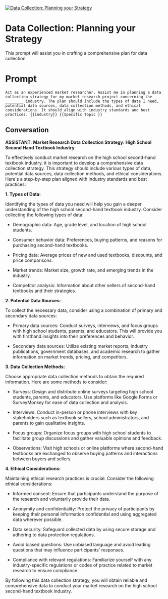 
[![Data Collection: Planning your Strategy](https://flow-prompt-covers.s3.us-west-1.amazonaws.com/icon/illustrative/illus_2.png)]()
# Data Collection: Planning your Strategy 
This prompt will assist you in crafting a comprehensive plan for data collection

# Prompt

```
Act as an experienced market researcher. Assist me in planning a data collection strategy for my market research project concerning the ________ industry. The plan should include the types of data I need, potential data sources, data collection methods, and ethical considerations. It should align with industry standards and best practices. {{industry}} {{Specific Topic }}
```

## Conversation

**ASSISTANT**: **Market Research Data Collection Strategy: High School Second Hand Textbook Industry**



To effectively conduct market research on the high school second-hand textbook industry, it is important to develop a comprehensive data collection strategy. This strategy should include various types of data, potential data sources, data collection methods, and ethical considerations. Here's a step-by-step plan aligned with industry standards and best practices:



**1. Types of Data:**

Identifying the types of data you need will help you gain a deeper understanding of the high school second-hand textbook industry. Consider collecting the following types of data:



- Demographic data: Age, grade level, and location of high school students.

- Consumer behavior data: Preferences, buying patterns, and reasons for purchasing second-hand textbooks.

- Pricing data: Average prices of new and used textbooks, discounts, and price comparisons.

- Market trends: Market size, growth rate, and emerging trends in the industry.

- Competitor analysis: Information about other sellers of second-hand textbooks and their strategies.



**2. Potential Data Sources:**

To collect the necessary data, consider using a combination of primary and secondary data sources:



- Primary data sources: Conduct surveys, interviews, and focus groups with high school students, parents, and educators. This will provide you with firsthand insights into their preferences and behavior.

- Secondary data sources: Utilize existing market reports, industry publications, government databases, and academic research to gather information on market trends, pricing, and competitors.



**3. Data Collection Methods:**

Choose appropriate data collection methods to obtain the required information. Here are some methods to consider:



- Surveys: Design and distribute online surveys targeting high school students, parents, and educators. Use platforms like Google Forms or SurveyMonkey for ease of data collection and analysis.

- Interviews: Conduct in-person or phone interviews with key stakeholders such as textbook sellers, school administrators, and parents to gain qualitative insights.

- Focus groups: Organize focus groups with high school students to facilitate group discussions and gather valuable opinions and feedback.

- Observations: Visit high schools or online platforms where second-hand textbooks are exchanged to observe buying patterns and interactions between buyers and sellers.



**4. Ethical Considerations:**

Maintaining ethical research practices is crucial. Consider the following ethical considerations:



- Informed consent: Ensure that participants understand the purpose of the research and voluntarily provide their data.

- Anonymity and confidentiality: Protect the privacy of participants by keeping their personal information confidential and using aggregated data wherever possible.

- Data security: Safeguard collected data by using secure storage and adhering to data protection regulations.

- Avoid biased questions: Use unbiased language and avoid leading questions that may influence participants' responses.

- Compliance with relevant regulations: Familiarize yourself with any industry-specific regulations or codes of practice related to market research to ensure compliance.



By following this data collection strategy, you will obtain reliable and comprehensive data to conduct your market research on the high school second-hand textbook industry.


